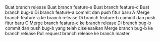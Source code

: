 Buat branch release
Buat branch feature-a
Buat branch feature-c
Buat branch bug-b
Di branch feature-a commit dan push fitur baru A
Merge branch feature-a ke branch release
Di branch feature-b commit dan push fitur baru C
Merge branch feature-c ke branch release
Di branch bug-b commit dan push bug-b yang telah diselesaikan
Merge branch bug-b ke branch release
Pull request branch release ke branch master

